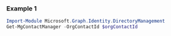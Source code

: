 ### Example 1
```powershell
Import-Module Microsoft.Graph.Identity.DirectoryManagement
Get-MgContactManager -OrgContactId $orgContactId
```
